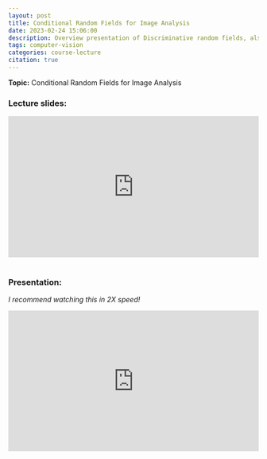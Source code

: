 ```yaml
---
layout: post
title: Conditional Random Fields for Image Analysis
date: 2023-02-24 15:06:00
description: Overview presentation of Discriminative random fields, also known as non-sparse conditional random fields for a 2-D lattice.
tags: computer-vision
categories: course-lecture
citation: true
---
```

**Topic:** Conditional Random Fields for Image Analysis

### Lecture slides:

<style>.embed-container { position: relative; padding-bottom: 56.25%; height: 0; overflow: hidden; max-width: 100%; } .embed-container iframe, .embed-container object, .embed-container embed { position: absolute; top: 0; left: 0; width: 100%; height: 100%; }</style><div class='embed-container'><iframe src='https://docs.google.com/presentation/d/e/2PACX-1vQhtsL2GRYAey0PEHN5SSE_F7zuss3Wzpc3wqe_yLIe-OnqRk3HIzoYo02URwKu8ktE6qL2I-MMcLnF/embed?start=true&loop=true&delayms=5000' frameborder='0' width='1440' height='839' allowfullscreen='true' mozallowfullscreen='true' webkitallowfullscreen='true'></iframe></div>
<br/>

### Presentation:

*I recommend watching this in 2X speed!*
<style>.embed-container { position: relative; padding-bottom: 56.25%; height: 0; overflow: hidden; max-width: 100%; } .embed-container iframe, .embed-container object, .embed-container embed { position: absolute; top: 0; left: 0; width: 100%; height: 100%; }</style><div class='embed-container'><iframe src='https://www.youtube.com/embed//8CdOHGfyIGs' frameborder='0' allowfullscreen></iframe></div>